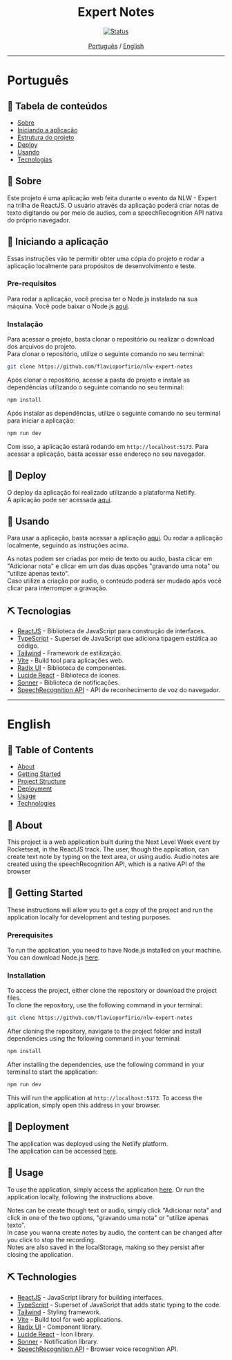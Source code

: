 <h1 align="center">Expert Notes</h1>

<div align="center">

[![Status](https://img.shields.io/badge/status-active-success.svg)]() <br><br>
[Português](#pt) / [English](#en)

</div>

---

# Português <a name = "pt"></a>

## 📝 Tabela de conteúdos

- [Sobre](#about_pt)
- [Iniciando a aplicação](#getting_started_pt)
- [Estrutura do projeto](#project_structure_pt)
- [Deploy](#deployment_pt)
- [Usando](#usage_pt)
- [Tecnologias](#built_using_pt)

## 🧐 Sobre <a name = "about_pt"></a>

Este projeto é uma aplicação web feita durante o evento da NLW - Expert na trilha de ReactJS. O usuário através da aplicação poderá criar notas de texto digitando ou por meio de audios, com a speechRecognition API nativa do próprio navegador.

## 🏁 Iniciando a aplicação <a name = "getting_started_pt"></a>

Essas instruções vão te permitir obter uma cópia do projeto e rodar a aplicação localmente para propósitos de desenvolvimento e teste.

### Pre-requisitos

Para rodar a aplicação, você precisa ter o Node.js instalado na sua máquina. Você pode baixar o Node.js [aqui](https://nodejs.org/en/).

### Instalação

Para acessar o projeto, basta clonar o repositório ou realizar o download dos arquivos do projeto.<br>
Para clonar o repositório, utilize o seguinte comando no seu terminal:

```sh
git clone https://github.com/flavioporfirio/nlw-expert-notes
```

Após clonar o repositório, acesse a pasta do projeto e instale as dependências utilizando o seguinte comando no seu terminal:

```sh
npm install
```

Após instalar as dependências, utilize o seguinte comando no seu terminal para iniciar a aplicação:

```sh
npm run dev
```

Com isso, a aplicação estará rodando em <code>http://localhost:5173</code>. Para acessar a aplicação, basta acessar esse endereço no seu navegador.

## 🚀 Deploy <a name = "deployment_pt"></a>

O deploy da aplicação foi realizado utilizando a plataforma Netlify.<br>
A aplicação pode ser acessada [aqui](https://expert-notes-flavio.netlify.app).

## 🎈 Usando <a name="usage_pt"></a>

Para usar a aplicação, basta acessar a aplicação [aqui](https://expert-notes-flavio.netlify.app). Ou rodar a aplicação localmente, seguindo as instruções acima.

As notas podem ser criadas por meio de texto ou audio, basta clicar em "Adicionar nota" e clicar em um das duas opções "gravando uma nota" ou "utilize apenas texto". <br>
Caso utilize a criação por audio, o conteúdo poderá ser mudado após você clicar para interromper a gravação.

## ⛏️ Tecnologias <a name = "built_using_pt"></a>

- [ReactJS](https://reactjs.org/) - Biblioteca de JavaScript para construção de interfaces.
- [TypeScript](https://www.typescriptlang.org/) - Superset de JavaScript que adiciona tipagem estática ao código.
- [Tailwind](https://tailwindcss.com/) - Framework de estilização.
- [Vite](https://vitejs.dev/) - Build tool para aplicações web.
- [Radix UI](https://radix-ui.com/) - Biblioteca de componentes.
- [Lucide React](https://lucide.dev/) - Biblioteca de ícones.
- [Sonner](https://sonner.emilkowal.ski) - Biblioteca de notificações.
- [SpeechRecognition API](https://developer.mozilla.org/en-US/docs/Web/API/SpeechRecognition) - API de reconhecimento de voz do navegador.

---

# English <a name = "en"></a>

## 📝 Table of Contents <a name = "en"></a>

- [About](#about_en)
- [Getting Started](#getting_started_en)
- [Project Structure](#project_structure_en)
- [Deployment](#deployment_en)
- [Usage](#usage_en)
- [Technologies](#built_using_en)

## 🧐 About <a name = "about_en"></a>

This project is a web application built during the Next Level Week event by Rocketseat, in the ReactJS track. The user, though the application, can create text note by typing on the text area, or using audio. Audio notes are created using the speechRecognition API, which is a native API of the browser <br />

## 🏁 Getting Started <a name = "getting_started_en"></a>

These instructions will allow you to get a copy of the project and run the application locally for development and testing purposes.

### Prerequisites

To run the application, you need to have Node.js installed on your machine. You can download Node.js [here](https://nodejs.org/en/).

### Installation

To access the project, either clone the repository or download the project files.<br>
To clone the repository, use the following command in your terminal:

```sh
git clone https://github.com/flavioporfirio/nlw-expert-notes
```

After cloning the repository, navigate to the project folder and install dependencies using the following command in your terminal:

```sh
npm install
```

After installing the dependencies, use the following command in your terminal to start the application:

```sh
npm run dev
```

This will run the application at <code>http://localhost:5173</code>. To access the application, simply open this address in your browser.

## 🚀 Deployment <a name = "deployment_en"></a>

The application was deployed using the Netlify platform.<br>
The application can be accessed [here](https://expert-notes-flavio.netlify.app).

## 🎈 Usage <a name="usage_en"></a>

To use the application, simply access the application [here](https://expert-notes-flavio.netlify.app). Or run the application locally, following the instructions above.

Notes can be create though text or audio, simply click "Adicionar nota" and click in one of the two options, "gravando uma nota" or "utilize apenas texto". <br>
In case you wanna create notes by audio, the content can be changed after you click to stop the recording. <br>
Notes are also saved in the localStorage, making so they persist after closing the application. <br>

## ⛏️ Technologies <a name = "built_using_en"></a>

- [ReactJS](https://reactjs.org/) - JavaScript library for building interfaces.
- [TypeScript](https://www.typescriptlang.org/) - Superset of JavaScript that adds static typing to the code.
- [Tailwind](https://tailwindcss.com/) - Styling framework.
- [Vite](https://vitejs.dev/) - Build tool for web applications.
- [Radix UI](https://radix-ui.com/) - Component library.
- [Lucide React](https://lucide.dev/) - Icon library.
- [Sonner](https://sonner.emilkowal.ski) - Notification library.
- [SpeechRecognition API](https://developer.mozilla.org/en-US/docs/Web/API/SpeechRecognition) - Browser voice recognition API.
